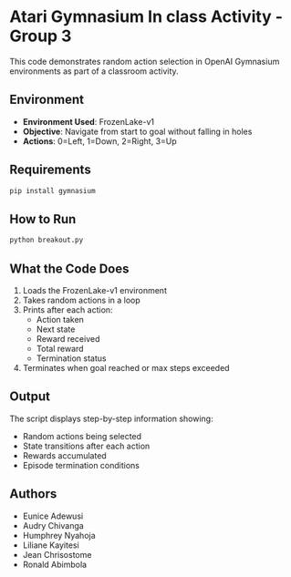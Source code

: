 # Atari Gymnasium In class Activity - Group 3
This code demonstrates random action selection in OpenAI Gymnasium environments as part of a classroom activity.

## Environment
- **Environment Used**: FrozenLake-v1
- **Objective**: Navigate from start to goal without falling in holes
- **Actions**: 0=Left, 1=Down, 2=Right, 3=Up

## Requirements
```bash
pip install gymnasium
```

## How to Run
```bash
python breakout.py
```

## What the Code Does
1. Loads the FrozenLake-v1 environment
2. Takes random actions in a loop
3. Prints after each action:
   - Action taken
   - Next state
   - Reward received
   - Total reward
   - Termination status
4. Terminates when goal reached or max steps exceeded

## Output
The script displays step-by-step information showing:
- Random actions being selected
- State transitions after each action  
- Rewards accumulated
- Episode termination conditions

## Authors
- Eunice Adewusi
- Audry Chivanga
- Humphrey Nyahoja
- Liliane Kayitesi
- Jean Chrisostome
- Ronald Abimbola